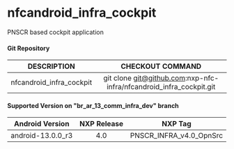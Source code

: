 # nfcandroid_infra_cockpit
PNSCR based cockpit application

#### Git Repository

| DESCRIPTION        | CHECKOUT COMMAND          |
| :-------------: |:-------------:| 
| nfcandroid_infra_cockpit | git clone git@github.com:nxp-nfc-infra/nfcandroid_infra_cockpit.git |

#### Supported Version on "br_ar_13_comm_infra_dev" branch
| Android Version        | NXP Release          | NXP Tag  |
| :-------------: |:---------------------:| :-----:|
|    android-13.0.0_r3   |  4.0 |  PNSCR_INFRA_v4.0_OpnSrc |
